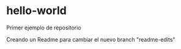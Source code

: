# hello-world
Primer ejemplo de repositorio

Creando un Readme para cambiar el nuevo branch "readme-edits"
